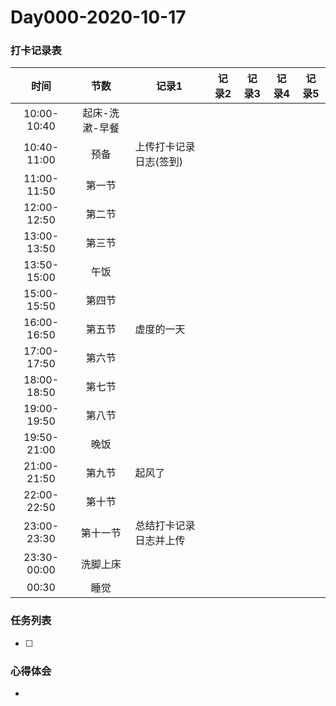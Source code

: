 # Day000-2020-10-17

### 打卡记录表

|    时间     |      节数      | 记录1                  | 记录2 | 记录3 | 记录4 | 记录5 |
| :---------: | :------------: | ---------------------- | ----- | ----- | ----- | ----- |
| 10:00-10:40 | 起床-洗漱-早餐 |                        |       |       |       |       |
| 10:40-11:00 |      预备      | 上传打卡记录日志(签到) |       |       |       |       |
| 11:00-11:50 |     第一节     |                        |       |       |       |       |
| 12:00-12:50 |     第二节     |                        |       |       |       |       |
| 13:00-13:50 |     第三节     |                        |       |       |       |       |
| 13:50-15:00 |      午饭      |                        |       |       |       |       |
| 15:00-15:50 |     第四节     |                        |       |       |       |       |
| 16:00-16:50 |     第五节     | 虚度的一天             |       |       |       |       |
| 17:00-17:50 |     第六节     |                        |       |       |       |       |
| 18:00-18:50 |     第七节     |                        |       |       |       |       |
| 19:00-19:50 |     第八节     |                        |       |       |       |       |
| 19:50-21:00 |      晚饭      |                        |       |       |       |       |
| 21:00-21:50 |     第九节     | 起风了                 |       |       |       |       |
| 22:00-22:50 |     第十节     |                        |       |       |       |       |
| 23:00-23:30 |    第十一节    | 总结打卡记录日志并上传 |       |       |       |       |
| 23:30-00:00 |    洗脚上床    |                        |       |       |       |       |
|    00:30    |      睡觉      |                        |       |       |       |       |

### 任务列表

- [ ] 

### 心得体会

- 

